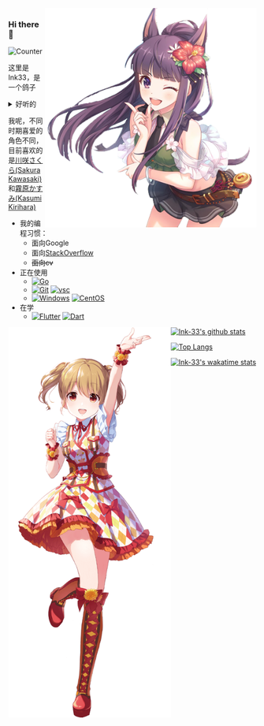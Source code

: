 <a href="https://priconne-redive.jp/ele-wp/wp-content/themes/redive/character/35.php" target="_blank">
  <img align="right" src="waifu/KasumiKirihara.png" width="430px" alt="Kasumi Kirihara" title="Kasumi Kirihara" />
</a>

### Hi there 👋
![Counter](https://count.getloli.com/get/@Ink33?theme=rule34)

这里是Ink33，是一个鸽子 

<details markdown="1">
  <summary>好听的</summary>
  <a href="https://anime.idolypride.jp/wp-content/uploads/2021/03/song-for-you_SUNNY-PEACE-ver_45s.mp3" target="_blank">
  <img src="assets/play.svg" width="50px" alt="Song for You" title="Song for You (SUNNY PEACE ver 45s)" />
  </a>
</details>

我呢，不同时期喜爱的角色不同，目前喜欢的是[川咲さくら(Sakura Kawasaki)](https://idolypride.jp/character/sakura-kawasaki/)和[霧原かすみ(Kasumi Kirihara)](https://priconne-redive.jp/ele-wp/wp-content/themes/redive/character/35.php)

- 我的编程习惯：
  - 面向Google
  - 面向[StackOverflow](https://stackoverflow.com/users/12869375/ink33?tab=profile)
  - ~~面向cv~~
- 正在使用
  - [![Go](https://img.shields.io/badge/-Go-00ACD7?style=flat-square&logo=Go&logoColor=fff)](https://golang.org)
  - [![Git](https://img.shields.io/badge/-Git-f05032?style=flat-square&logo=git&logoColor=white)](https://git-scm.com/)  [![vsc](https://img.shields.io/badge/-Visual%20Studio%20Code%20Insider-24BFA5?style=flat-square&logo=visual-studio-code)](https://code.visualstudio.com/)
  - [![Windows](https://img.shields.io/badge/Windows10-0078d7?style=flat-square&logo=windows&logoColor=fff)](https://blogs.windows.com/)  [![CentOS](https://img.shields.io/badge/-CentOS-262474?logo=centos&style=flat-square)](https://www.centos.org/)
- 在学
  - [![Flutter](https://img.shields.io/badge/-Flutter-1389FD?style=flat-square&logo=Flutter)](https://flutter.dev/)  [![Dart](https://img.shields.io/badge/-Dart-15202F?style=flat-square&logo=Dart)](https://dart.dev/)

<a href="https://idolypride.jp/character/sakura-kawasaki/" target="_blank">
  <img align="left" src="waifu/SakuraKawasaki.png" width="330px" alt= "Sakura Kawasaki" title="Sakura Kawasaki" />
</a>

[![Ink-33's github stats](https://github-readme-stats.vercel.app/api?username=Ink-33&show_icons=true)](https://github.com/anuraghazra/github-readme-stats)  

[![Top Langs](https://github-readme-stats.vercel.app/api/top-langs/?username=Ink-33)](https://github.com/anuraghazra/github-readme-stats)  

[![Ink-33's wakatime stats](https://github-readme-stats.vercel.app/api/wakatime?username=Ink33)](https://github.com/anuraghazra/github-readme-stats)
